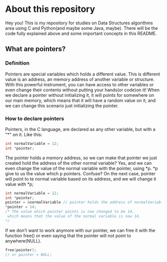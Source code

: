 # About this repository

Hey you! This is my repository for studies on Data Structures algorithms area using C and Python(and maybe some Java, maybe). There will be the code fully explained above and some important concepts in this README.

## What are pointers?

### Definition

Pointers are special variables which holds a different value. This is different value is an address, an memory address of another variable or structure. With this powerful instrument, you can have access to other variables or even change their contents without putting your hands(or code)on it! When we declare a pointer without initializing it, it will points for somewhere on our main memory, which means that it will have a random value on it, and we can change this scenario just initializing the pointer.

### How to declare pointers

Pointers, in the C language, are declared as any other variable, but with a "*" on it. Like this:

```C
int normalVariable = 12;
int *pointer;
```

The pointer holds a memory address, so we can make that pointer we just created hold the address of the other normal variable? Yes, and we can even change the value of the normal variable with the pointer, using *p. *p give to us the value which p pointers. Confuse? On the next case, pointer will point to te normal variable based on its address, and we will change it value with *p;

```C
int normalVariable = 12;
int *pointer;
pointer = &normalVariable // pointer holds the address of normalVariable
*pointer = 14; 
/* The value which pointer points is now changed to be 14,
 which means that the value of the normal variable is now 14.
*/
```

If we don't want to work anymore with our pointer, we can free it with the function free() or even saying that the pointer will not point to anywhere(NULL).

```C
free(pointer);
// or pointer = NULL;
```